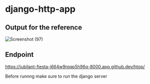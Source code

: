 # django-http-app

## Output for the reference
![Screenshot (97)](https://github.com/user-attachments/assets/ac1e5364-7aaa-4a76-bacc-def436f6e701)

## Endpoint
https://jubilant-fiesta-j664w9rqqp5h96q-8000.app.github.dev/htop/

Before runnng make sure to run the django server

